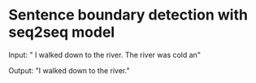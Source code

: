 # Sentence boundary detection with seq2seq model
Input: "<detect-sentence-boundary> I walked down to the river. The river was cold an"

Output: "I walked down to the river.<sentence-boundary>"

